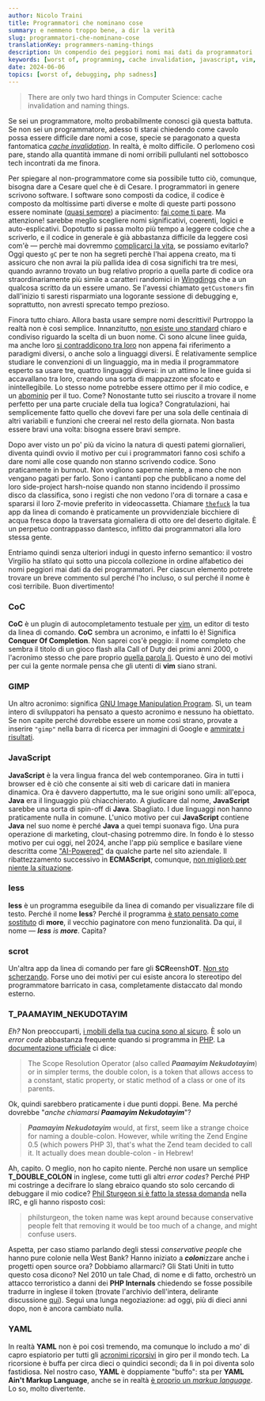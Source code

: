 ```yaml
---
author: Nicolo Traini
title: Programmatori che nominano cose
summary: e nemmeno troppo bene, a dir la verità
slug: programmatori-che-nominano-cose
translationKey: programmers-naming-things
description: Un compendio dei peggiori nomi mai dati da programmatori
keywords: [worst of, programming, cache invalidation, javascript, vim, php]
date: 2024-06-06
topics: [worst of, debugging, php sadness]
---
```


> There are only two hard things in Computer Science: cache invalidation and naming things.

Se sei un programmatore, molto probabilmente conosci già questa battuta. Se non sei un programmatore,
adesso ti starai chiedendo come cavolo possa essere difficile dare nomi a cose, specie se paragonato
a questa fantomatica
_[cache invalidation](https://www.reddit.com/media?url=https%3A%2F%2Fi.redd.it%2Fmalf7gt4qdj21.jpg "fumetto su Reddit")_.
In realtà, è molto difficile. O perlomeno così pare, stando alla quantità immane di nomi orribili
pullulanti nel sottobosco tech incontrati da me finora.

Per spiegare al non-programmatore come sia possibile tutto ciò, comunque, bisogna dare a Cesare quel
che è di Cesare. I programmatori in genere scrivono software. I software sono composti da codice,
il codice è composto da moltissime parti diverse e molte di queste parti possono essere nominate
([quasi sempre](https://github.com/AnanthaRajuC/Reserved-Key-Words-list-of-various-programming-languages "'Reserved Keywords list of various programming languages' su GitHub"))
a piacimento: [fai come ti pare](https://www.youtube.com/watch?v=ozYaB5WrD_0 "'It's your choice.flv' su YouTube").
Ma attenzione! sarebbe meglio scegliere nomi significativi, coerenti, logici e auto-esplicativi.
Dopotutto si passa molto più tempo a leggere codice che a scriverlo, e il codice in generale
è già abbastanza difficile da leggere così com'è — perchè mai dovremmo
[complicarci la vita](https://www.youtube.com/watch?v=mSUNnCwj1WY "'programming war crimes' su YouTube"),
se possiamo evitarlo? Oggi questo `gC` per te non ha segreti perchè l'hai appena creato, ma ti
assicuro che non avrai la più pallida idea di cosa significhi tra tre mesi, quando avranno
trovato un bug relativo proprio a quella parte di codice ora straordinariamente più simile
a caratteri randomici in [Wingdings](https://lingojam.com/WingdingsTranslator "Wingdings Translator")
che a un qualcosa scritto da un essere umano. Se l'avessi chiamato `getCustomers`
fin dall'inizio ti saresti risparmiato una logorante sessione di debugging e, soprattutto,
non avresti sprecato tempo prezioso.

Finora tutto chiaro. Allora basta usare sempre nomi descrittivi! Purtroppo la realtà non è così semplice.
Innanzitutto, [non esiste uno standard](https://xkcd.com/927/ "comic strip on xkcd.com")
chiaro e condiviso riguardo la scelta di un buon nome. Ci sono alcune linee guida, ma anche loro
[si contraddicono tra loro](https://blog.ploeh.dk/2015/08/17/when-x-y-and-z-are-great-variable-names/)
non appena fai riferimento a paradigmi diversi, o anche solo a linguaggi diversi. È relativamente
semplice studiare le convenzioni di un linguaggio, ma in media il programmatore esperto sa usare tre,
quattro linguaggi diversi: in un attimo le linee guida si accavallano tra loro, creando una sorta
di mappazzone sfocato e inintellegibile. Lo stesso nome potrebbe essere ottimo per il mio codice,
e un [abominio](https://x.com/jamesiry/status/598547781515485184 "functional programmers on Twitter")
per il tuo. Come? Nonostante tutto sei riuscito a trovare il nome perfetto per una parte cruciale
della tua logica? Congratulazioni, hai semplicemente fatto quello che dovevi fare per una sola
delle centinaia di altri variabili e funzioni che creerai nel resto della giornata. Non basta
essere bravi una volta: bisogna essere bravi sempre.

Dopo aver visto un po' più da vicino la natura di questi patemi giornalieri, diventa quindi ovvio il
motivo per cui i programmatori fanno così schifo a dare nomi alle cose quando non stanno scrivendo
codice. Sono praticamente in burnout. Non vogliono saperne niente, a meno che non vengano pagati
per farlo. Sono i cantanti pop che pubblicano a nome del loro side-project harsh-noise quando
non stanno incidendo il prossimo disco da classifica, sono i registi che non vedono l'ora di
tornare a casa e spararsi il loro Z-movie preferito in videocassetta. Chiamare
[`thefuck`](https://github.com/nvbn/thefuck "'thefuck' su GitHub")
la tua app da linea di comando è praticamente un provvidenziale bicchiere di acqua fresca
dopo la traversata giornaliera di otto ore del deserto digitale. È un perpetuo
contrappasso dantesco, inflitto dai programmatori alla loro stessa gente.

Entriamo quindi senza ulteriori indugi in questo inferno semantico: il vostro Virgilio
ha stilato qui sotto una piccola collezione in ordine alfabetico dei nomi peggiori
mai dati da dei programmatori. Per ciascun elemento potrete trovare un breve commento
sul perché l'ho incluso, o sul perché il nome è così terribile. Buon divertimento!

### CoC

**CoC** è un plugin di autocompletamento testuale per [vim](https://www.vim.org/ "vim home-page"),
un editor di testo da linea di comando. **CoC** sembra un acronimo, e infatti lo è!
Significa **Conquer Of Completion**. Non saprei cos'è peggio: il nome completo che
sembra il titolo di un gioco flash alla Call of Duty dei primi anni 2000, o l'acronimo
stesso che pare proprio [quella parola lì](https://www.youtube.com/watch?v=YA8l2POQ1No "'The Office - Cock' su YouTube").
Questo è uno dei motivi per cui la gente normale pensa che gli utenti di **vim** siano strani.

### GIMP

Un altro acronimo: significa [GNU Image Manipulation Program](https://www.gimp.org/ "GIMP home-page").
Sì, un team intero di sviluppatori ha pensato a questo acronimo e nessuno ha obiettato.
Se non capite perché dovrebbe essere un nome così strano, provate a inserire `"gimp"` nella barra di ricerca per immagini di Google e
[ammirate i risultati](https://www.google.com/search?sca_esv=4ce04de13f7e18f6&sca_upv=1&q=gimp&uds=ADvngMhiT0nRpSjbJPjWq9wKOmhO5M4yafYUActcLRzkXct9ifp40-rxmQDurT4o_qJO4V3T5MshTn0O_bZSLo7HXdcOc6LAT2IqKsXjVfSPsxsu-N6WMLQuKar-rCQlGC49VlMvphVrtq7uop9ygsYs1Q0zr_y6dfe7iShjdtTCbepAd1FBUYXdZQ-YfhbK3MwRbv0mV2YNjg2-0eLJnSVX9gUHqHoGfSav-qGa6vOn9t-QnOr-9aW6yEvCJJyzXBKlpOJl7L9-iMAom-w7OW_CPb0QCOcSzw&udm=2&prmd=ivnmbtz&sa=X&ved=2ahUKEwjFpp7s08mGAxWNgP0HHZ9JMgIQtKgLegQIFBAB&biw=1488&bih=624&dpr=1.25 "Immagini risultanti per 'gimp'").

### JavaScript

**JavaScript** è la vera lingua franca del web contemporaneo. Gira in tutti i browser ed è
ciò che consente ai siti web di caricare dati in maniera dinamica. Ora è davvero dappertutto,
ma le sue origini sono umili: all'epoca, **Java** era il linguaggio più chiacchierato.
A giudicare dal nome, **JavaScript** sarebbe una sorta di spin-off di **Java**. Sbagliato.
I due linguaggi non hanno praticamente nulla in comune. L'unico motivo per cui **JavaScript**
contiene **Java** nel suo nome è perché **Java** a quei tempi suonava figo. Una pura operazione
di marketing, clout-chasing potremmo dire. In fondo è lo stesso motivo per cui oggi, nel 2024,
anche l'app più semplice e basilare viene descritta come
["AI-Powered"](https://www.scaruffi.com/singular/sin00.html "Intelligence is not Artificial, introduzione al libro")
da qualche parte nel sito aziendale. Il ribattezzamento successivo in **ECMAScript**, comunque,
[non migliorò per niente la situazione](https://james-iry.blogspot.com/2009/05/brief-incomplete-and-mostly-wrong.html#:~:text=1995%20%2D%20Brendan%20Eich,is%20renamed%20ECMAScript. "A brief, incomplete, and mostly wrong history of programming languages").

### less

**less** è un programma eseguibile da linea di comando per visualizzare file di testo.
Perché il nome **less**? Perché il programma
[è stato pensato come sostituto](https://man7.org/linux/man-pages/man1/less.1.html "manuale Linux per 'less'")
di **more**, il vecchio paginatore con meno funzionalità. Da qui, il nome — _**less** is **more**_. Capìta?

### scrot

Un'altra app da linea di comando per fare gli **SCR**eensh**OT**.
[Non sto scherzando](https://man.archlinux.org/man/scrot.1 "Manuale di 'scrot'").
Forse uno dei motivi per cui esiste ancora lo stereotipo del programmatore barricato in casa,
completamente distaccato dal mondo esterno.

### T_PAAMAYIM_NEKUDOTAYIM

_Eh?_ Non preoccuparti, [i mobili della tua cucina sono al sicuro](https://www.youtube.com/watch?v=r_qjf_iiCMk).
È solo un _error code_ abbastanza frequente quando si programma in
[PHP](https://phpsadness.com/sad/1 "Unexpected T_PAAMAYIM_NEKUDOTAYIM").
La [documentazione ufficiale](https://www.php.net/manual/en/language.oop5.paamayim-nekudotayim.php "Scope Resolution Operator (::)")
ci dice:

> The Scope Resolution Operator (also called _**Paamayim Nekudotayim**_) or in simpler terms,
> the double colon, is a token that allows access to a constant, static property,
> or static method of a class or one of its parents.

Ok, quindi sarebbero praticamente i due punti doppi. Bene. Ma perché dovrebbe "_anche chiamarsi **Paamayim Nekudotayim**_"?

> _**Paamayim Nekudotayim**_ would, at first, seem like a strange choice for naming a double-colon.
> However, while writing the Zend Engine 0.5 (which powers PHP 3), that's what the Zend team
> decided to call it. It actually does mean double-colon - in Hebrew!

Ah, capito. O meglio, non ho capito niente. Perché non usare un semplice **T_DOUBLE_COLON**
in inglese, come tutti gli altri _error codes_? Perché PHP mi costringe a decifrare
lo slang ebraico quando sto solo cercando di debuggare il mio codice?
[Phil Sturgeon si è fatto la stessa domanda](https://philsturgeon.com/wtf-is-t-paamayim-nekudotayim/ "WTF is T_PAAMAYIM_NEKUDOTAYIM")
nella IRC, e gli hanno risposto così:

> philsturgeon, the token name was kept around because conservative people felt
> that removing it would be too much of a change, and might confuse users.

Aspetta, per caso stiamo parlando degli stessi _conservative people_ che hanno
pure colonie nella West Bank? Hanno iniziato a ***colon***izzare anche i progetti
open source ora? Dobbiamo allarmarci? Gli Stati Uniti in tutto questo cosa dicono?
Nel 2010 un tale Chad, di nome e di fatto, orchestrò un attacco terroristico a
danni dei **PHP Internals** chiedendo se fosse possibile tradurre in inglese il
token (trovate l'archivio dell'intera, delirante discussione
[qui](https://web.archive.org/web/20221209141424/https://grokbase.com/t/php/php-internals/10ayegjgg4/rename-t-paamayim-nekudotayim-to-t-double-colon/10ay7h1f2a "[PHP-INTERNALS] rename T_PAAMAYIM_NEKUDOTAYIM to T_DOUBLE_COLON")).
Seguì una lunga negoziazione: ad oggi, più di dieci anni dopo, non è ancora cambiato nulla.

### YAML

In realtà **YAML** non è poi così tremendo, ma comunque lo includo a mo' di capro
espiatorio per tutti gli [acronimi ricorsivi](https://www.techopedia.com/definition/21636/recursive-acronym "Recursive Acronym definition su Techopedia")
in giro per il mondo tech. La ricorsione è buffa per circa dieci o quindici secondi;
da lì in poi diventa solo fastidiosa. Nel nostro caso, **YAML** è doppiamente "buffo":
sta per **YAML Ain't Markup Language**, anche se in realtà
[è proprio un _markup language_](https://www.redhat.com/en/topics/automation/what-is-yaml "'What is YAML?' su Red Hat").
Lo so, molto divertente.
